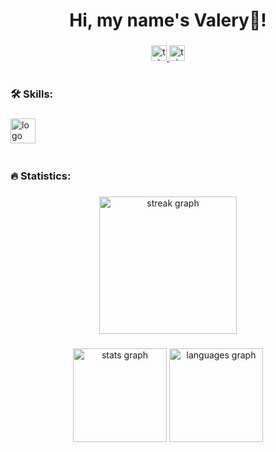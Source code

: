   <h1 align="center">Hi, my name's Valery👋!</h1>

  ###

  <div align="center">
    <a href="https://t.me/valery_kuzh" target="_blank">
      <img src="https://img.shields.io/badge/Telegram-008FC7" height="25" alt="telegram logo"  />
    </a>
    <a href="https://www.linkedin.com/in/valery-kuzh/" target="_blank">
      <img src="https://img.shields.io/badge/LinkedIn-004088" height="25" alt="telegram logo"  />
    </a>
  </div>

  #
  ###

  <h3 align="left">🛠 Skills:</h3>

  ###

  <div align="left">
    <img src="https://skillicons.dev/icons?i=cs,dotnet,git,css,html,js" height="40" alt="logo"  />
    <img width="12" />
  </div>

  ###
  #
  ###

  <h3 align="left">🔥   Statistics:</h3>

  ###


  <div align="center">
    <img src="https://streak-stats.demolab.com?user=ValeryKuzh&locale=en&mode=daily&theme=dark&hide_border=false&border_radius=5&order=3" height="220" alt="streak graph"  />
  </div>

  ###

  <div align="center">
    <img src="https://github-readme-stats.vercel.app/api?username=ValeryKuzh&hide_title=false&hide_rank=false&show_icons=true&include_all_commits=true&count_private=true&disable_animations=false&theme=dracula&locale=en&hide_border=false&order=1" height="150" alt="stats graph"  />
    <img src="https://github-readme-stats.vercel.app/api/top-langs?username=ValeryKuzh&locale=en&hide_title=false&layout=compact&card_width=320&langs_count=5&theme=dracula&hide_border=false&order=2" height="150" alt="languages graph"  />
  </div>

  ###


